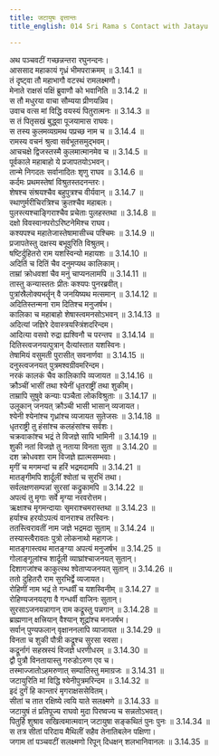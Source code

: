 ```yaml
---
title: जटायुषः वृत्तान्तः
title_english: 014 Sri Rama s Contact with Jatayu

---
```

<div class="audioEmbed"  caption="श्रीराम-हरिसीताराममूर्ति-घनपाठिभ्यां वचनम्" src="https://archive.org/download/Ramayana-recitation-Sriram-harisItArAmamUrti-Ghanapaati-v2/Kanda_3/Kanda_3_ARK-014-Jatayusho_Vruthanthaha.mp3"></div>

अथ पञ्चवटीं गच्छन्नन्तरा रघुनन्दनः।  
आससाद महाकायं गृध्रं भीमपराक्रमम् ॥ 3.14.1 ॥   
तं दृष्ट्वा तौ महाभागौ वटस्थं रामलक्ष्मणौ।  
मेनाते राक्षसं पक्षिं ब्रुवाणौ को भवानिति ॥ 3.14.2 ॥   
स तौ मधुरया वाचा सौम्यया प्रीणयन्निव।  
उवाच वत्स मां विद्धि वयस्यं पितुरात्मनः ॥ 3.14.3 ॥   
स तं पितृसखं बुद्ध्वा पूजयामास राघवः।  
स तस्य कुलमव्यग्रमथ पप्रच्छ नाम च ॥ 3.14.4 ॥   
रामस्य वचनं श्रुत्वा सर्वभूतसमुद्भवम्।  
आचचक्षे द्विजस्तस्मै कुलमात्मानमेव च ॥ 3.14.5 ॥   
पूर्वकाले महाबाहो ये प्रजापतयोऽभवन्।  
तान्मे निगदतः सर्वानादितः शृणु राघव ॥ 3.14.6 ॥   
कर्दमः प्रथमस्तेषां विश्रुतस्तदनन्तरः।  
शेषश्च संश्रयश्चैव बहुपुत्रश्च वीर्यवान् ॥ 3.14.7 ॥   
स्थाणुर्मरीचिरत्रिश्च क्रुतश्चैव महाबलः।  
पुलस्त्यश्चाङ्गिराश्चैव प्रचेताः पुलहस्तथा ॥ 3.14.8 ॥   
दक्षो विवस्वानपरोऽरिष्टनेमिश्च राघव।  
कश्यपश्च महातेजास्तेषामासीच्च पश्चिमः ॥ 3.14.9 ॥   
प्रजापतेस्तु दक्षस्य बभूवुरिति विश्रुतम्।  
षष्टिर्दुहितरो राम यशस्विन्यो महायशः ॥ 3.14.10 ॥   
अदितिं च दितिं चैव दनुमप्यथ कालिकाम्।  
ताम्रां क्रोधवशां चैव मनुं चाप्यनलामपि ॥ 3.14.11 ॥   
तास्तु कन्यास्ततः प्रीतः कश्यपः पुनरब्रवीत्।  
पुत्रांस्रैलोक्यभर्तॄन् वै जनयिष्यथ मत्समान् ॥ 3.14.12 ॥   
अदितिस्तन्मना राम दितिश्च मनुजर्षभ।  
कालिका च महाबाहो शेषास्त्वमनसोऽभवन् ॥ 3.14.13 ॥   
अदित्यां जज्ञिरे देवास्त्रयस्त्रिंशदरिन्दम।  
आदित्या वसवो रुद्रा ह्यश्विनौ च परन्तप ॥ 3.14.14 ॥   
दितिस्त्वजनयत्पुत्रान् दैत्यांस्तात यशस्विनः।  
तेषामियं वसुमती पुरासीत् सवनार्णवा ॥ 3.14.15 ॥   
दनुस्त्वजनयत् पुत्रमश्वग्रीवमरिन्दम।  
नरकं कालकं चैव कालिकापि व्यजायत ॥ 3.14.16 ॥   
क्रौञ्चीं भासीं तथा श्येनीं धृतराष्ट्रीं तथा शुकीम्।  
ताम्रापि सुषुवे कन्याः पञ्चैता लोकविश्रुताः ॥ 3.14.17 ॥   
उलूकान् जनयत् क्रौञ्ची भासी भासान् व्यजायत।  
श्येनी श्येनांश्च गृध्रांश्च व्यजायत सुतेजसः ॥ 3.14.18 ॥   
धृतराष्ट्री तु हंसांश्च कलहंसांश्च सर्वशः।  
चक्रवाकांश्च भद्रं ते विजज्ञे सापि भामिनी ॥ 3.14.19 ॥   
शुकी नतां विजज्ञे तु नताया विनता सुता ॥ 3.14.20 ॥   
दश क्रोधवशा राम विजज्ञे ह्यात्मसम्भवाः।  
मृगीं च मगमन्दां च हरिं भद्रमदामपि ॥ 3.14.21 ॥   
मातङ्गीमपि शार्दूलीं श्वोतां च सुरभिं तथा।  
सर्वलक्षणसम्पन्नां सुरसां कद्रुकामपि ॥ 3.14.22 ॥   
अपत्यं तु मृगाः सर्वे मृग्या नरवरोत्तम।  
ऋक्षाश्च मृगमन्दायाः सृमराश्चमरास्तथा ॥ 3.14.23 ॥   
हर्याश्च हरयोऽपत्यं वानराश्च तरस्विनः।  
ततस्त्विरावतीं नाम जज्ञे भद्रमदा सुताम् ॥ 3.14.24 ॥   
तस्यास्त्वैरावतः पुत्रो लोकनाथो महागजः।  
मातङ्गास्त्वथ मातङ्ग्या अपत्यं मनुजर्षभ ॥ 3.14.25 ॥   
गोलाङ्गूलांश्च शार्दूली व्याघ्रांश्चाजनयत् सुतान्।  
दिशागजांश्च काकुत्स्थ श्वेताप्यजनयत् सुतान् ॥ 3.14.26 ॥   
ततो दुहितरौ राम सुरभिर्द्वे व्यजायत।  
रोहिणीं नाम भद्रं ते गन्धर्वीं च यशस्विनीम् ॥ 3.14.27 ॥   
रोहिण्यजनयद्गा वै गन्धर्वी वाजिनः सुतान्।  
सुरसाऽजनयन्नागान् राम कद्रूस्तु पन्नगान् ॥ 3.14.28 ॥   
ब्राह्मणान् क्षत्त्रियान् वैश्यान् शूद्रांश्च मनजर्षभ।  
सर्वान् पुण्यफलान् वृक्षाननलापि व्याजायत ॥ 3.14.29 ॥   
विनता च शुकी पौत्री कद्रूश्च सुरसा स्वसा।  
कद्रूर्नागं सहस्रस्यं विजज्ञे धरणीधरम् ॥ 3.14.30 ॥   
द्वौ पुत्रौ विनतायास्तु गरुडोऽरुण एव च।  
तस्माज्जातोऽहमरुणात् सम्पातिस्तु ममाग्रजः ॥ 3.14.31 ॥   
जटायुरिति मां विद्धि श्येनीपुत्रमरिन्दम ॥ 3.14.32 ॥   
इदं दुर्गं हि कान्तारं मृगराक्षससेवितम्।  
सीतां च तात रक्षिष्ये त्वयि याते सलक्ष्मणे ॥ 3.14.33 ॥   
जटायुषं तं प्रतिपूज्य राघवो मुदा पिरष्वज्य च सन्नतोऽभवत्।  
पितुर्हि शुश्राव सखित्वमात्मवान् जटायुषा सङ्कथितं पुनः पुनः ॥ 3.14.34 ॥   
स तत्र सीतां परिदाय मैथिलीं सहैव तेनातिबलेन पक्षिणा।  
जगाम तां पञ्चवटीं सलक्ष्मणो रिपून् दिधक्षन् शलभानिवानलः ॥ 3.14.35 ॥   